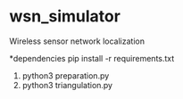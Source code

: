# wsn_simulator
Wireless sensor network localization 

*dependencies
pip install -r requirements.txt

1. python3 preparation.py
2. python3 triangulation.py
